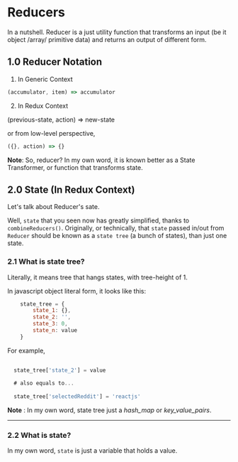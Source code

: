 # Reducers

In a nutshell. Reducer is a just utility function that transforms an input (be it object /array/ primitive data) and 
returns an output of different form.

## 1.0 Reducer Notation

1. In Generic Context

```javascript
(accumulator, item) => accumulator
```

2. In  Redux Context

(previous-state, action) => new-state

or from low-level perspective,

```javascript
({}, action) => {}
```

**Note**: So, reducer? In my own word, it is known better as a State Transformer, or function that transforms state.


## 2.0 State (In Redux Context)

Let's talk about Reducer's sate. 

Well, `state` that you seen now has greatly simplified, thanks to `combineReducers()`. Originally, or technically,
that `state` passed in/out from `Reducer` should be known as a `state tree` (a bunch of states), than just one state.

### 2.1 What is state tree?

Literally, it means tree that hangs states, with tree-height of 1.

In javascript object literal form, it looks like this:

```javascript
    state_tree = {
        state_1: {},
        state_2: '',
        state_3: 0,
        state_n: value
    }
```

For example,

```javascript
    
  state_tree['state_2'] = value
  
  # also equals to...
  
  state_tree['selectedReddit'] = 'reactjs'
```


**Note** : In my own word, state tree just a *hash_map* or *key_value_pairs*.

---

### 2.2 What is state?

In my own word, `state` is just a variable that holds a value.